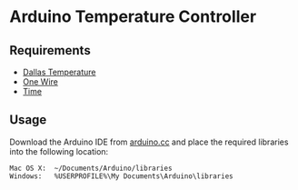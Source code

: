 # Arduino Temperature Controller

## Requirements

* [Dallas Temperature](https://github.com/milesburton/Arduino-Temperature-Control-Library.git)
* [One Wire](http://www.pjrc.com/teensy/td_libs_OneWire.html)
* [Time](http://arduino.cc/playground/Code/Time)

## Usage

Download the Arduino IDE from [arduino.cc](http://arduino.cc/en/Main/Software) and place
the required libraries into the following location:

    Mac OS X:  ~/Documents/Arduino/libraries
    Windows:   %USERPROFILE%\My Documents\Arduino\libraries
